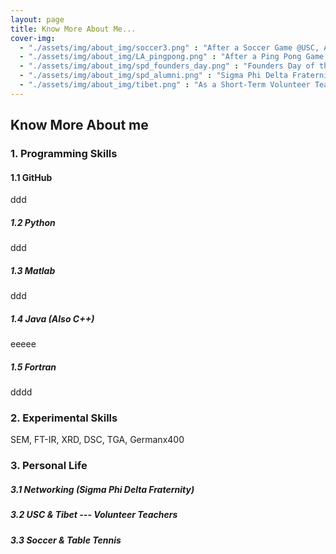 ```yaml
---
layout: page
title: Know More About Me...
cover-img: 
  - "./assets/img/about_img/soccer3.png" : "After a Soccer Game @USC, April 2017"
  - "./assets/img/about_img/LA_pingpong.png" : "After a Ping Pong Game @USC, May 2016"
  - "./assets/img/about_img/spd_founders_day.png" : "Founders Day of the Sigma Phi Delta Fraternity @USC, April 2017"
  - "./assets/img/about_img/spd_alumni.png" : "Sigma Phi Delta Fraternity, Networking with Alumni @USC, April 2017"
  - "./assets/img/about_img/tibet.png" : "As a Short-Term Volunteer Teacher @Tibet, Aug 2014"
---
```


## Know More About me

### 1. Programming Skills

#### 1.1 GitHub
ddd

##### 1.2 Python
ddd

##### 1.3 Matlab
ddd

##### 1.4 Java (Also C++)
eeeee

##### 1.5 Fortran 
dddd

### 2. Experimental Skills
SEM, FT-IR, XRD, DSC, TGA, Germanx400

### 3. Personal Life 

##### 3.1 Networking (Sigma Phi Delta Fraternity)

##### 3.2 USC & Tibet --- Volunteer Teachers

##### 3.3 Soccer & Table Tennis


